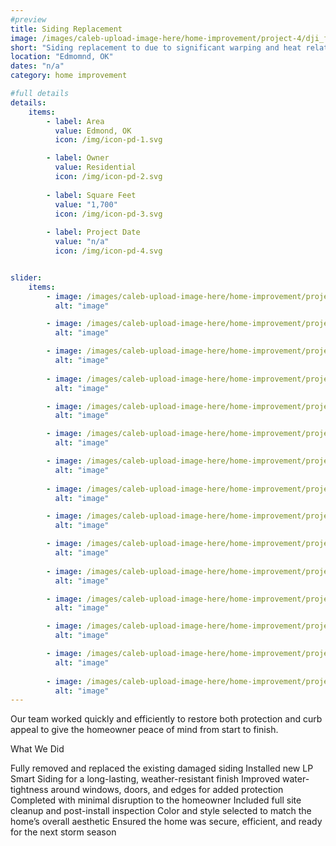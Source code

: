 ```yaml
---
#preview
title: Siding Replacement
image: /images/caleb-upload-image-here/home-improvement/project-4/dji_fly_20250701_092230_706_1751379796043_photo.jpeg
short: "Siding replacement to due to significant warping and heat related damage the siding endured. Quick planning, top-of-the-line materials, smooth installation. ."
location: "Edmomnd, OK"
dates: "n/a"
category: home improvement

#full details
details:
    items:
        - label: Area
          value: Edmond, OK
          icon: /img/icon-pd-1.svg

        - label: Owner
          value: Residential 
          icon: /img/icon-pd-2.svg
        
        - label: Square Feet
          value: "1,700"
          icon: /img/icon-pd-3.svg
        
        - label: Project Date
          value: "n/a"
          icon: /img/icon-pd-4.svg


slider: 
    items:
        - image: /images/caleb-upload-image-here/home-improvement/project-4/dji_fly_20250701_091514_694_1751379851245_photo.jpeg
          alt: "image"

        - image: /images/caleb-upload-image-here/home-improvement/project-4/dji_fly_20250701_091530_695_1751379849630_photo.jpeg
          alt: "image"

        - image: /images/caleb-upload-image-here/home-improvement/project-4/dji_fly_20250701_091542_696_1751379847937_photo.jpeg
          alt: "image"
        
        - image: /images/caleb-upload-image-here/home-improvement/project-4/dji_fly_20250701_091706_701_1751379839383_photo.jpeg
          alt: "image"

        - image: /images/caleb-upload-image-here/home-improvement/project-4/dji_fly_20250701_092230_706_1751379796043_photo.jpeg
          alt: "image"

        - image: /images/caleb-upload-image-here/home-improvement/project-4/IMG_2722.png
          alt: "image"

        - image: /images/caleb-upload-image-here/home-improvement/project-4/IMG_2723.png
          alt: "image"
        
        - image: /images/caleb-upload-image-here/home-improvement/project-4/IMG_6496.jpeg
          alt: "image"

        - image: /images/caleb-upload-image-here/home-improvement/project-4/IMG_6503.jpeg
          alt: "image"

        - image: /images/caleb-upload-image-here/home-improvement/project-4/IMG_6704.jpeg
          alt: "image"
        
        - image: /images/caleb-upload-image-here/home-improvement/project-4/IMG_6705.jpeg
          alt: "image"

        - image: /images/caleb-upload-image-here/home-improvement/project-4/IMG_6706.jpeg
          alt: "image"

        - image: /images/caleb-upload-image-here/home-improvement/project-4/IMG_6730.jpeg
          alt: "image"

        - image: /images/caleb-upload-image-here/home-improvement/project-4/IMG_6737.jpeg
          alt: "image"
        
        - image: /images/caleb-upload-image-here/home-improvement/project-4/IMG_6739.jpeg
          alt: "image"
---
```


Our team worked quickly and efficiently to restore both protection and curb appeal to give the homeowner peace of mind from start to finish.

What We Did

Fully removed and replaced the existing damaged siding
Installed new LP Smart Siding for a long-lasting, weather-resistant finish
Improved water-tightness around windows, doors, and edges for added protection
Completed with minimal disruption to the homeowner
Included full site cleanup and post-install inspection
Color and style selected to match the home’s overall aesthetic
Ensured the home was secure, efficient, and ready for the next storm season
